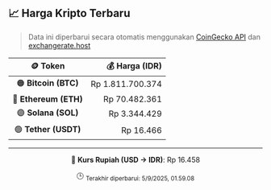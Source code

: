 

<!-- HARGA_KRIPTO -->
## 📈 Harga Kripto Terbaru

> Data ini diperbarui secara otomatis menggunakan [CoinGecko API](https://www.coingecko.com/) dan [exchangerate.host](https://exchangerate.host/)

<div align="center">

| 🪙 Token | 💰 Harga (IDR) |
|:------:|---------------:|
| 🟠 **Bitcoin (BTC)**   | Rp 1.811.700.374 |
| 🔵 **Ethereum (ETH)**  | Rp 70.482.361 |
| 🟣 **Solana (SOL)**    | Rp 3.344.429 |
| 🟢 **Tether (USDT)**   | Rp 16.466 |

---

💱 **Kurs Rupiah (USD → IDR)**: Rp 16.458

🕒 <sub>Terakhir diperbarui: 5/9/2025, 01.59.08</sub>

</div>
<!-- /HARGA_KRIPTO -->